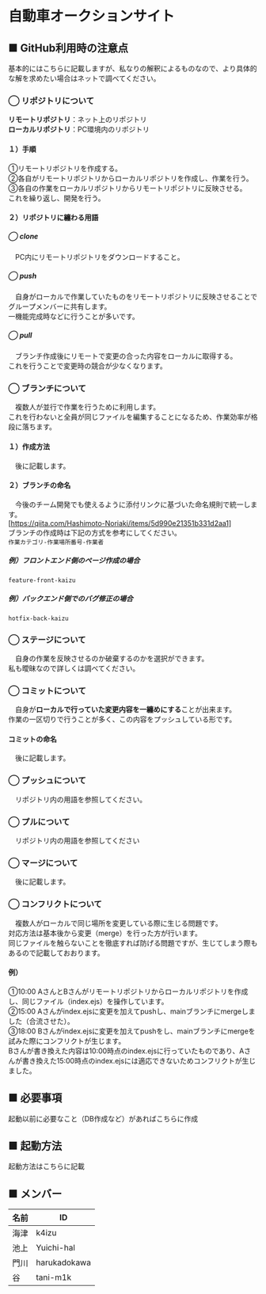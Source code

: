 # 自動車オークションサイト

## ■ GitHub利用時の注意点
基本的にはこちらに記載しますが、私なりの解釈によるものなので、より具体的な解を求めたい場合はネットで調べてください。<br>

### ◯ リポジトリについて
**リモートリポジトリ**：ネット上のリポジトリ<br>
**ローカルリポジトリ**：PC環境内のリポジトリ
#### １）手順
➀リモートリポジトリを作成する。<br>
➁各自がリモートリポジトリからローカルリポジトリを作成し、作業を行う。<br>
➂各自の作業をローカルリポジトリからリモートリポジトリに反映させる。<br>
これを繰り返し、開発を行う。
#### ２）リポジトリに纏わる用語
##### ◯ clone
　PC内にリモートリポジトリをダウンロードすること。
 
##### ◯ push
　自身がローカルで作業していたものをリモートリポジトリに反映させることでグループメンバーに共有します。<br>
一機能完成時などに行うことが多いです。

##### ◯ pull
　ブランチ作成後にリモートで変更の合った内容をローカルに取得する。<br>
これを行うことで変更時の競合が少なくなります。

### ◯ ブランチについて
　複数人が並行で作業を行うために利用します。<br>
これを行わないと全員が同じファイルを編集することになるため、作業効率が格段に落ちます。
#### １）作成方法
　後に記載します。
#### ２）ブランチの命名
　今後のチーム開発でも使えるように添付リンクに基づいた命名規則で統一します。<br>
 [https://qiita.com/Hashimoto-Noriaki/items/5d990e21351b331d2aa1]<br>
ブランチの作成時は下記の方式を参考にしてください。<br>
```作業カテゴリ-作業場所番号-作業者```
##### 例）フロントエンド側のページ作成の場合
```feature-front-kaizu```
##### 例）バックエンド側でのバグ修正の場合
```hotfix-back-kaizu```

### ◯ ステージについて
　自身の作業を反映させるのか破棄するのかを選択ができます。<br>
私も曖昧なので詳しくは調べてください。

### ◯ コミットについて
　自身が**ローカルで行っていた変更内容を一纏めにする**ことが出来ます。<br>
作業の一区切りで行うことが多く、この内容をプッシュしている形です。
#### コミットの命名
　後に記載します。

### ◯ プッシュについて
　リポジトリ内の用語を参照してください。

### ◯ プルについて
　リポジトリ内の用語を参照してください

### ◯ マージについて
　後に記載します。

### ◯ コンフリクトについて
　複数人がローカルで同じ場所を変更している際に生じる問題です。<br>
対応方法は基本後から変更（merge）を行った方が行います。<br>
同じファイルを触らないことを徹底すれば防げる問題ですが、生じてしまう際もあるので記載しておおります。
#### 例）
➀10:00 AさんとBさんがリモートリポジトリからローカルリポジトリを作成し、同じファイル（index.ejs）を操作しています。<br>
➁15:00 Aさんがindex.ejsに変更を加えてpushし、mainブランチにmergeしました（合流させた）。<br>
➂18:00 Bさんがindex.ejsに変更を加えてpushをし、mainブランチにmergeを試みた際にコンフリクトが生じます。<br>
Bさんが書き換えた内容は10:00時点のindex.ejsに行っていたものであり、Aさんが書き換えた15:00時点のindex.ejsには適応できないためコンフリクトが生じました。

## ■ 必要事項
起動以前に必要なこと（DB作成など）があればこちらに作成

## ■ 起動方法
起動方法はこちらに記載

## ■ メンバー
| 名前 | ID |
| --------------- | --------------- |
| 海津 | k4izu |
| 池上 | Yuichi-hal |
| 門川 | harukadokawa |
| 谷　 | tani-m1k |
